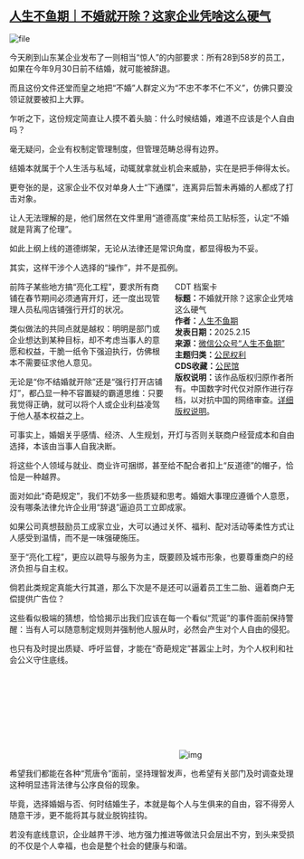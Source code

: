 <!--1739623384000-->
[人生不鱼期｜不婚就开除？这家企业凭啥这么硬气](https://chinadigitaltimes.net/chinese/715865.html)
------

<p><img decoding="async" src="https://chinadigitaltimes.net/chinese/files/2025/02/image-1739623088644.png" alt="file"></p><p>今天刷到山东某企业发布了一则相当“惊人”的内部要求：所有28到58岁的员工，如果在今年9月30日前不结婚，就可能被辞退。</p><p>而且这份文件还堂而皇之地把“不婚”人群定义为“不忠不孝不仁不义”，仿佛只要没领证就要被扣上大罪。</p><p>乍听之下，这份规定简直让人摸不着头脑：什么时候结婚，难道不应该是个人自由吗？</p><p>毫无疑问，企业有权制定管理制度，但管理范畴总得有边界。</p><p>结婚本就属于个人生活与私域，动辄就拿就业机会来威胁，实在是把手伸得太长。</p><p>更夸张的是，这家企业不仅对单身人士“下通牒”，连离异后暂未再婚的人都成了打击对象。</p><p>让人无法理解的是，他们居然在文件里用“道德高度”来给员工贴标签，认定“不婚就是背离了伦理”。</p><p>如此上纲上线的道德绑架，无论从法律还是常识角度，都显得极为不妥。  </p><p>其实，这样干涉个人选择的“操作”，并不是孤例。</p><div style="width:42%;float:right;padding-left:20px;"><div class="su-spoiler su-spoiler-style-fancy su-spoiler-icon-chevron-circle" data-scroll-offset="0" data-anchor-in-url="no"><div class="su-spoiler-title" tabindex="0" role="button"><span class="su-spoiler-icon"></span>CDT 档案卡</div><div class="su-spoiler-content su-u-clearfix su-u-trim"><strong>标题：</strong>不婚就开除？这家企业凭啥这么硬气<br><strong>作者：</strong><a href="https://chinadigitaltimes.net/space/人生不鱼期" target="_blank">人生不鱼期</a><br><strong>发表日期：</strong>2025.2.15<br><strong>来源：</strong><a href="https://web.archive.org/web/*/https://mp.weixin.qq.com/s/D8TsKhHLuzoH3yyiGJQ6OQ" target="_blank">微信公众号“人生不鱼期”</a><br><strong>主题归类：</strong><a href="https://chinadigitaltimes.net/space/公民权利" target="_blank">公民权利</a><br><strong>CDS收藏：</strong><a href="https://chinadigitaltimes.net/space/%E5%85%AC%E6%B0%91%E9%A6%86" target="_blank" rel="noopener">公民馆</a><br><strong>版权说明：</strong>该作品版权归原作者所有。中国数字时代仅对原作进行存档，以对抗中国的网络审查。<a href="https://chinadigitaltimes.net/chinese/copyright">详细版权说明</a>。</div></div></div><p>前阵子某些地方搞“亮化工程”，要求所有商铺在春节期间必须通宵开灯，还一度出现管理人员私闯店铺强行开灯的状况。</p><p>类似做法的共同点就是越权：明明是部门或企业想达到某种目标，却不考虑当事人的意愿和权益，干脆一纸令下强迫执行，仿佛根本不需要征求他人意见。</p><p>无论是“你不结婚就开除”还是“强行打开店铺灯”，都凸显一种不容置疑的霸道思维：只要我觉得正确，就可以将个人或企业利益凌驾于他人基本权益之上。</p><p>可事实上，婚姻关乎感情、经济、人生规划，开灯与否则关联商户经营成本和自由选择，本该由当事人自我决断。</p><p>将这些个人领域与就业、商业许可捆绑，甚至给不配合者扣上“反道德”的帽子，恰恰是一种越界。</p><p>面对如此“奇葩规定”，我们不妨多一些质疑和思考。婚姻大事理应遵循个人意愿，没有哪条法律允许企业用“辞退”逼迫员工立即成家。</p><p>如果公司真想鼓励员工成家立业，大可以通过关怀、福利、配对活动等柔性方式让人感受到温情，而不是一味强硬施压。</p><p>至于“亮化工程”，更应以疏导与服务为主，既要顾及城市形象，也要尊重商户的经济负担与自主权。</p><p>倘若此类规定真能大行其道，那么下次是不是还可以逼着员工生二胎、逼着商户无偿提供广告位？</p><p>这些看似极端的猜想，恰恰揭示出我们应该在每一个看似“荒诞”的事件面前保持警醒：当有人可以随意制定规则并强制他人服从时，必然会产生对个人自由的侵犯。</p><p>也只有及时提出质疑、呼吁监督，才能在“奇葩规定”甚嚣尘上时，为个人权利和社会公义守住底线。</p><p><img decoding="async" src="data:image/svg+xml,%3Csvg%20xmlns='http://www.w3.org/2000/svg'%20viewBox='0%200%200%200'%3E%3C/svg%3E" alt="img" data-lazy-src="https://chinadigitaltimes.net/chinese/files/2025/02/post-715865-67b08bdac0b3a."><noscript><img decoding="async" src="https://chinadigitaltimes.net/chinese/files/2025/02/post-715865-67b08bdac0b3a." alt="img"></noscript></p><p>希望我们都能在各种“荒唐令”面前，坚持理智发声，也希望有关部门及时调查处理这种明显违背法律与公序良俗的现象。</p><p>毕竟，选择婚姻与否、何时结婚生子，本就是每个人与生俱来的自由，容不得旁人随意干涉，更不能将其与就业脱钩挂钩。</p><p>若没有底线意识，企业越界干涉、地方强力推进等做法只会层出不穷，到头来受损的不仅是个人幸福，也会是整个社会的健康与和谐。</p><div class="addtoany_share_save_container addtoany_content addtoany_content_bottom"><div class="a2a_kit a2a_kit_size_32 addtoany_list" data-a2a-url="https://chinadigitaltimes.net/chinese/715865.html" data-a2a-title="人生不鱼期｜不婚就开除？这家企业凭啥这么硬气"><a class="a2a_button_facebook" href="https://www.addtoany.com/add_to/facebook?linkurl=https%3A%2F%2Fchinadigitaltimes.net%2Fchinese%2F715865.html&amp;linkname=%E4%BA%BA%E7%94%9F%E4%B8%8D%E9%B1%BC%E6%9C%9F%EF%BD%9C%E4%B8%8D%E5%A9%9A%E5%B0%B1%E5%BC%80%E9%99%A4%EF%BC%9F%E8%BF%99%E5%AE%B6%E4%BC%81%E4%B8%9A%E5%87%AD%E5%95%A5%E8%BF%99%E4%B9%88%E7%A1%AC%E6%B0%94" title="Facebook" rel="nofollow noopener" target="_blank"></a><a class="a2a_button_twitter" href="https://www.addtoany.com/add_to/twitter?linkurl=https%3A%2F%2Fchinadigitaltimes.net%2Fchinese%2F715865.html&amp;linkname=%E4%BA%BA%E7%94%9F%E4%B8%8D%E9%B1%BC%E6%9C%9F%EF%BD%9C%E4%B8%8D%E5%A9%9A%E5%B0%B1%E5%BC%80%E9%99%A4%EF%BC%9F%E8%BF%99%E5%AE%B6%E4%BC%81%E4%B8%9A%E5%87%AD%E5%95%A5%E8%BF%99%E4%B9%88%E7%A1%AC%E6%B0%94" title="Twitter" rel="nofollow noopener" target="_blank"></a><a class="a2a_button_telegram" href="https://www.addtoany.com/add_to/telegram?linkurl=https%3A%2F%2Fchinadigitaltimes.net%2Fchinese%2F715865.html&amp;linkname=%E4%BA%BA%E7%94%9F%E4%B8%8D%E9%B1%BC%E6%9C%9F%EF%BD%9C%E4%B8%8D%E5%A9%9A%E5%B0%B1%E5%BC%80%E9%99%A4%EF%BC%9F%E8%BF%99%E5%AE%B6%E4%BC%81%E4%B8%9A%E5%87%AD%E5%95%A5%E8%BF%99%E4%B9%88%E7%A1%AC%E6%B0%94" title="Telegram" rel="nofollow noopener" target="_blank"></a><a class="a2a_button_reddit" href="https://www.addtoany.com/add_to/reddit?linkurl=https%3A%2F%2Fchinadigitaltimes.net%2Fchinese%2F715865.html&amp;linkname=%E4%BA%BA%E7%94%9F%E4%B8%8D%E9%B1%BC%E6%9C%9F%EF%BD%9C%E4%B8%8D%E5%A9%9A%E5%B0%B1%E5%BC%80%E9%99%A4%EF%BC%9F%E8%BF%99%E5%AE%B6%E4%BC%81%E4%B8%9A%E5%87%AD%E5%95%A5%E8%BF%99%E4%B9%88%E7%A1%AC%E6%B0%94" title="Reddit" rel="nofollow noopener" target="_blank"></a><a class="a2a_button_whatsapp" href="https://www.addtoany.com/add_to/whatsapp?linkurl=https%3A%2F%2Fchinadigitaltimes.net%2Fchinese%2F715865.html&amp;linkname=%E4%BA%BA%E7%94%9F%E4%B8%8D%E9%B1%BC%E6%9C%9F%EF%BD%9C%E4%B8%8D%E5%A9%9A%E5%B0%B1%E5%BC%80%E9%99%A4%EF%BC%9F%E8%BF%99%E5%AE%B6%E4%BC%81%E4%B8%9A%E5%87%AD%E5%95%A5%E8%BF%99%E4%B9%88%E7%A1%AC%E6%B0%94" title="WhatsApp" rel="nofollow noopener" target="_blank"></a><a class="a2a_button_email" href="https://www.addtoany.com/add_to/email?linkurl=https%3A%2F%2Fchinadigitaltimes.net%2Fchinese%2F715865.html&amp;linkname=%E4%BA%BA%E7%94%9F%E4%B8%8D%E9%B1%BC%E6%9C%9F%EF%BD%9C%E4%B8%8D%E5%A9%9A%E5%B0%B1%E5%BC%80%E9%99%A4%EF%BC%9F%E8%BF%99%E5%AE%B6%E4%BC%81%E4%B8%9A%E5%87%AD%E5%95%A5%E8%BF%99%E4%B9%88%E7%A1%AC%E6%B0%94" title="Email" rel="nofollow noopener" target="_blank"></a><a class="a2a_button_copy_link" href="https://www.addtoany.com/add_to/copy_link?linkurl=https%3A%2F%2Fchinadigitaltimes.net%2Fchinese%2F715865.html&amp;linkname=%E4%BA%BA%E7%94%9F%E4%B8%8D%E9%B1%BC%E6%9C%9F%EF%BD%9C%E4%B8%8D%E5%A9%9A%E5%B0%B1%E5%BC%80%E9%99%A4%EF%BC%9F%E8%BF%99%E5%AE%B6%E4%BC%81%E4%B8%9A%E5%87%AD%E5%95%A5%E8%BF%99%E4%B9%88%E7%A1%AC%E6%B0%94" title="Copy Link" rel="nofollow noopener" target="_blank"></a><a class="a2a_dd addtoany_share_save addtoany_share" href="https://www.addtoany.com/share"></a></div></div>
